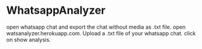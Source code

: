# WhatsappAnalyzer

open whatsapp chat and export the chat without media as .txt file.
open watsanalyzer.herokuapp.com.
Upload a .txt file of your whatsapp chat.
click on show analysis.
